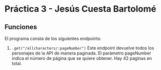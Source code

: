 # Práctica 3 - Jesús Cuesta Bartolomé

## Funciones

El programa consta de los siguientes endpoints:

1. `.get("/allcharacters/:pageNumber")` Este endpoint devuelve todos los personajes de la API de manera paginada. El parámetro pageNumber indica el número de página que se quiere obtener. Hay 42 paginas en total.

